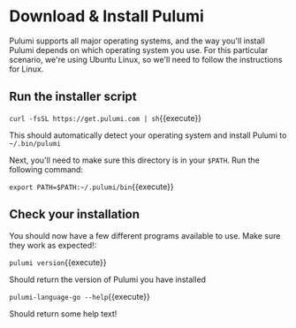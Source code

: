 # Download & Install Pulumi

Pulumi supports all major operating systems, and the way you'll install Pulumi depends on which operating system you use. For this particular scenario, we're using Ubuntu Linux, so we'll need to follow the instructions for Linux.

## Run the installer script

`curl -fsSL https://get.pulumi.com | sh`{{execute}}

This should automatically detect your operating system and install Pulumi to `~/.bin/pulumi`

Next, you'll need to make sure this directory is in your `$PATH`. Run the following command:

`export PATH=$PATH:~/.pulumi/bin`{{execute}}

## Check your installation

You should now have a few different programs available to use. Make sure they work as expected!:

`pulumi version`{{execute}}

Should return the version of Pulumi you have installed

`pulumi-language-go --help`{{execute}}

Should return some help text!
